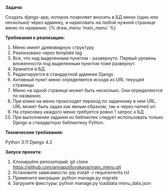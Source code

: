 **Задача:**

Создать django-app, которое позволяет вносить в БД меню (одно или несколько) через админку, и нарисовать на любой нужной странице меню по названию.
 {% draw_menu 'main_menu' %}

 **Требования к реализации:**
 
1)  Меню имеет древовидную структуру
2)  Реализовано через template tag
3)  Все, что над выделенным пунктом - развернуто. Первый уровень вложенности под выделенным пунктом тоже развернут.
4)  Хранится в БД.
5)  Редактируется в стандартной админке Django
6)  Активный пункт меню определяется исходя из URL текущей страницы
7)  Меню на одной странице может быть несколько. Они определяются по названию.
8)  При клике на меню происходит переход по заданному в нем URL. URL может быть задан как явным образом, так и через named url.
9)  На отрисовку каждого меню требуется ровно 1 запрос к БД
10) При выполнении задания из библиотек следует использовать только Django и стандартную библиотеку Python.

 **Технические требования:**
 
 Python 3.11
 Django 4.2

**Запуск проекта:**

1) Клонируйте репозиторий: git clone https://github.com/annaputilovskaya/main_menu.git
2) Установите зависимости: pip install -r requirements.txt
3) Примените миграции: python manage.py migrate
4) Загрузите фикстуры: python manage.py loaddata menu_data.json
